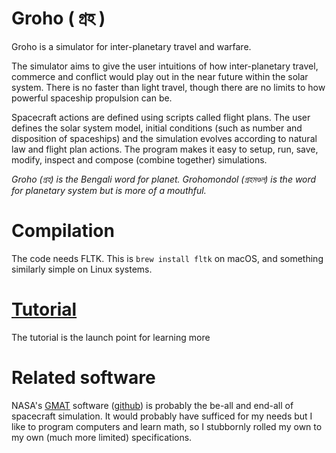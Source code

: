 Groho ( গ্রহ )
=====
Groho is a simulator for inter-planetary travel and warfare.

The simulator aims to give the user intuitions of how inter-planetary travel, 
commerce and conflict would play out in the near future within the solar system. 
There is no faster than light travel, though there are no limits to 
how powerful spaceship propulsion can be. 

Spacecraft actions are defined using scripts called flight plans. The user
defines the solar system model, initial conditions (such as number and disposition
of spaceships) and the simulation evolves according to natural law and
flight plan actions. The program makes it easy to setup, run, save, modify, inspect 
and compose (combine together) simulations. 

*Groho (গ্রহ) is the Bengali word for planet. Grohomondol (গ্রহমণ্ডল) is the word for 
planetary system but is more of a mouthful.*

Compilation
===========
The code needs FLTK. This is `brew install fltk` on macOS, and something similarly
simple on Linux systems.


[Tutorial](docs/tutorial.md)
=========
The tutorial is the launch point for learning more


Related software
================
NASA's [GMAT] software ([github][GMAT-github]) is probably the be-all and end-all 
of spacecraft simulation. It would probably have sufficed for my needs 
but I like to program computers and learn math, 
so I stubbornly rolled my own to my own (much more limited) specifications.

[GMAT]: http://gmatcentral.org/display/GW/GMAT+Wiki+Home
[GMAT-github]: https://github.com/haisamido/GMAT
